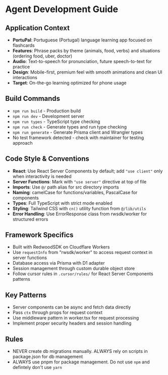# Agent Development Guide

## Application Context
- **PortuPal**: Portuguese (Portugal) language learning app focused on flashcards
- **Features**: Phrase packs by theme (animals, food, verbs) and situations (ordering food, uber, doctor)
- **Audio**: Text-to-speech for pronunciation, future speech-to-text for practice
- **Design**: Mobile-first, premium feel with smooth animations and clean UI interactions
- **Target**: On-the-go learning optimized for phone usage

## Build Commands
- `npm run build` - Production build
- `npm run dev` - Development server  
- `npm run types` - TypeScript type checking
- `npm run check` - Generate types and run type checking
- `npm run generate` - Generate Prisma client and Wrangler types
- No test framework detected - check with maintainer for testing approach

## Code Style & Conventions
- **React**: Use React Server Components by default; add `"use client"` only when interactivity is needed
- **Server Functions**: Mark with `"use server"` directive at top of file
- **Imports**: Use `@/` path alias for src directory imports
- **Naming**: camelCase for functions/variables, PascalCase for components
- **Types**: Full TypeScript with strict mode enabled
- **Styling**: Tailwind CSS with `cn()` utility function from `@/lib/utils`
- **Error Handling**: Use ErrorResponse class from rwsdk/worker for structured errors

## Framework Specifics
- Built with RedwoodSDK on Cloudflare Workers
- Use `requestInfo` from "rwsdk/worker" to access request context in server functions
- Database access via Prisma with D1 adapter
- Session management through custom durable object store
- Follow cursor rules in `.cursor/rules/` for React Server Components patterns

## Key Patterns
- Server components can be async and fetch data directly
- Pass `ctx` through props for request context
- Use middleware pattern in worker.tsx for request processing
- Implement proper security headers and session handling

## Rules
- NEVER create db migrations manually. ALWAYS rely on scripts in package.json for db management
- ALWAYS use pnpm for package management. Do not use `npm` and defintely don't use `yarn`
